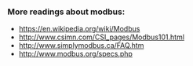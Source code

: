 ### More readings about modbus:
 - https://en.wikipedia.org/wiki/Modbus
 - http://www.csimn.com/CSI_pages/Modbus101.html
 - http://www.simplymodbus.ca/FAQ.htm
 - http://www.modbus.org/specs.php
